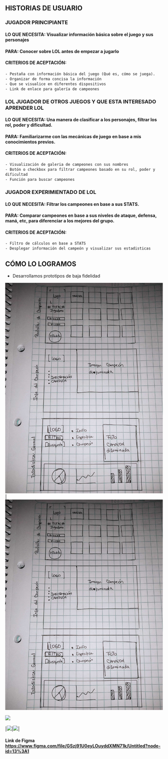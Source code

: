 ## HISTORIAS DE USUARIO

### JUGADOR PRINCIPIANTE
#### LO QUE NECESITA: Visualizar información básica sobre el juego y sus personajes
#### PARA: Conocer sobre LOL antes de empezar a jugarlo
#### CRITERIOS DE ACEPTACIÓN:
    - Pestaña con información básica del juego (Qué es, cómo se juega).
    - Organizar de forma concisa la información
    - Que se visualice en diferentes dispositivos
    - Link de enlace para galería de campeones

###  LOL JUGADOR DE OTROS JUEGOS Y QUE ESTA INTERESADO APRENDER LOL
#### LO QUE NECESITA: Una manera de clasificar a los personajes, filtrar los rol, poder y dificultad.
#### PARA: Familiarizarme con las mecánicas de juego en base a mis conocimientos previos. 
#### CRITERIOS DE ACEPTACIÓN:
    - Visualización de galeria de campeones con sus nombres
    - Botón o checkbox para filtrar campeones basado en su rol, poder y dificultad
    - Función para buscar campeones

### JUGADOR EXPERIMIENTADO DE LOL
#### LO QUE NECESITA: Filtrar los campeones en base a sus STATS.
#### PARA: Comparar campeones en base a sus niveles de ataque, defensa, maná, etc, para diferenciar a los mejores del grupo.
#### CRITERIOS DE ACEPTACIÓN: 
    - Filtro de cálculos en base a STATS
    - Desplegar información del campeón y visualizar sus estadisticas


## CÓMO LO LOGRAMOS
- Desarrollamos prototipos de baja fidelidad 


![img](imagenes/pt2.jpg)|![img](imagenes/pt2.jpg)

<img src="https://github.com/emmiraffo/SCL017-data-lovers/blob/master/src/imagenes/pt1.jpg" width="150px"/>

|<img src="https://github.com/emmiraffo/SCL017-data-lovers/blob/master/src/imagenes/pt2.jpg" width="150px"/>|<img src="imagenes/pt1.png" width="150px"/>|


#### Link de Figma https://www.figma.com/file/GSzj91U0eyLOuyddXMN71k/Untitled?node-id=13%3A1
